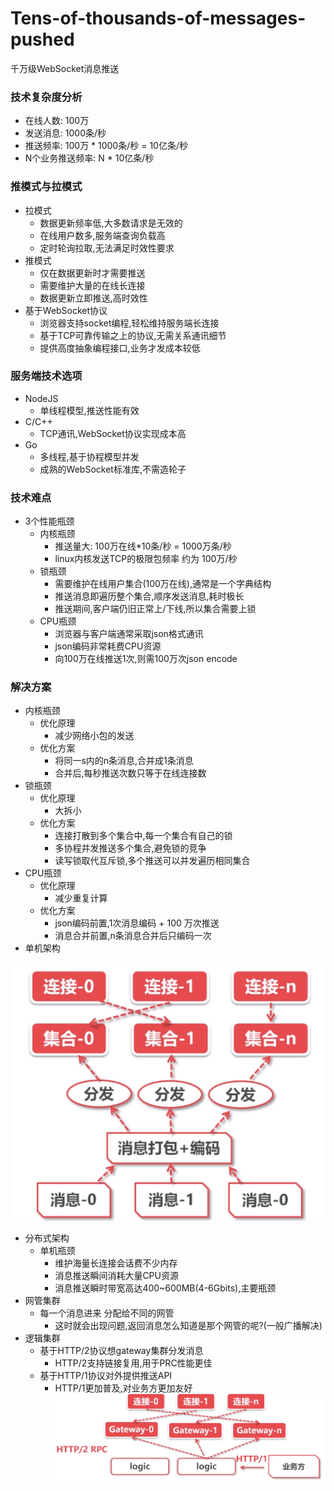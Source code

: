 # Tens-of-thousands-of-messages-pushed
千万级WebSocket消息推送

### 技术复杂度分析
- 在线人数: 100万
- 发送消息: 1000条/秒
- 推送频率: 100万 * 1000条/秒 = 10亿条/秒
- N个业务推送频率: N * 10亿条/秒

### 推模式与拉模式
- 拉模式
    - 数据更新频率低,大多数请求是无效的
    - 在线用户数多,服务端查询负载高
    - 定时轮询拉取,无法满足时效性要求
- 推模式
    - 仅在数据更新时才需要推送
    - 需要维护大量的在线长连接
    - 数据更新立即推送,高时效性
- 基于WebSocket协议
    - 浏览器支持socket编程,轻松维持服务端长连接
    - 基于TCP可靠传输之上的协议,无需关系通讯细节
    - 提供高度抽象编程接口,业务才发成本较低
    
### 服务端技术选项
- NodeJS
    - 单线程模型,推送性能有效
- C/C++
    - TCP通讯,WebSocket协议实现成本高
- Go
    - 多线程,基于协程模型并发
    - 成熟的WebSocket标准库,不需造轮子
    
### 技术难点
- 3个性能瓶颈
    - 内核瓶颈
        - 推送量大: 100万在线*10条/秒 = 1000万条/秒
        - linux内核发送TCP的极限包频率 约为 100万/秒
    - 锁瓶颈
        - 需要维护在线用户集合(100万在线),通常是一个字典结构
        - 推送消息即遍历整个集合,顺序发送消息,耗时极长
        - 推送期间,客户端仍旧正常上/下线,所以集合需要上锁
    - CPU瓶颈
        - 浏览器与客户端通常采取json格式通讯
        - json编码非常耗费CPU资源
        - 向100万在线推送1次,则需100万次json encode
### 解决方案
- 内核瓶颈 
    - 优化原理
        - 减少网络小包的发送
    - 优化方案
        - 将同一s内的n条消息,合并成1条消息
        - 合并后,每秒推送次数只等于在线连接数
- 锁瓶颈
    - 优化原理
        - 大拆小
    - 优化方案
        - 连接打散到多个集合中,每一个集合有自己的锁
        - 多协程并发推送多个集合,避免锁的竞争
        - 读写锁取代互斥锁,多个推送可以并发遍历相同集合
- CPU瓶颈
    - 优化原理
        - 减少重复计算
    - 优化方案
        - json编码前置,1次消息编码 + 100 万次推送
        - 消息合并前置,n条消息合并后只编码一次
- 单机架构

![](./README/local.png)
    
- 分布式架构
    - 单机瓶颈
        - 维护海量长连接会话费不少内存
        - 消息推送瞬间消耗大量CPU资源
        - 消息推送瞬时带宽高达400~600MB(4-6Gbits),主要瓶颈 
- 网管集群
    - 每一个消息进来 分配给不同的网管
        - 这时就会出现问题,返回消息怎么知道是那个网管的呢?(一般广播解决)
- 逻辑集群
    - 基于HTTP/2协议想gateway集群分发消息
        - HTTP/2支持链接复用,用于PRC性能更佳
    - 基于HTTP/1协议对外提供推送API
        - HTTP/1更加普及,对业务方更加友好
![](./README/hrpc.png)
